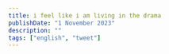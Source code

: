 ```yaml
---
title: i feel like i am living in the drama
publishDate: "1 November 2023"
description: ""
tags: ["english", "tweet"]
---
```

